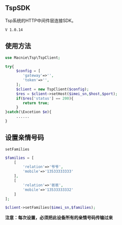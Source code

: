 TspSDK
------
Tsp系统的HTTP中间件层连接SDK。

`V 1.0.14`

## 使用方法

```php
use Macnie\Tsp\TspClient;

try{
     $config = [
        'gateway'=>'',
        'token'=>'',
     ];
     $client = new TspClient($config);
     $res = $client->setHost($imei_sn,$host,$port);
     if($res['status'] == 200){
        return true;
     }
}catch(\Excetion $e){
     ......
}
```

## 设置亲情号码

`setFamilies`

```php
$families = [
    [
        'relation'=>'爷爷',
        'mobile'=>'13533333333'
    ],
    [
        'relation'=>'爸爸',
        'mobile'=>'13533333332'
    ]
];

$client->setFamilies($imei_sn,$families);

```
**注意：每次设置，必须把此设备所有的亲情号码传输过来**
